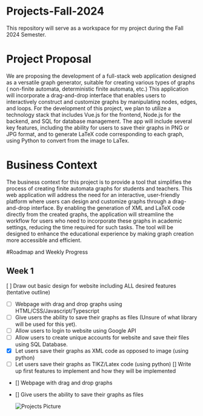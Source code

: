 # Projects-Fall-2024
This repository will serve as a workspace for my project during the Fall 2024 Semester.

# Project Proposal
We are proposing the development of a full-stack web application designed as a versatile
graph generator, suitable for creating various types of graphs ( non-finite automata, deterministic
finite automata, etc.) This application will incorporate a drag-and-drop interface that enables
users to interactively construct and customize graphs by manipulating nodes, edges, and loops.
For the development of this project, we plan to utilize a technology stack that includes Vue.js for
the frontend, Node.js for the backend, and SQL for database management. The app will include
several key features, including the ability for users to save their graphs in PNG or JPG format,
and to generate LaTeX code corresponding to each graph, using Python to convert from the
image to LaTex.

# Business Context
The business context for this project is to provide a tool that simplifies the process of creating finite automata graphs for students and teachers. This web application will address the need for an interactive, user-friendly platform where users can design and customize graphs through a drag-and-drop interface. By enabling the generation of XML and LaTeX code directly from the created graphs, the application will streamline the workflow for users who need to incorporate these graphs in academic settings, reducing the time required for such tasks. The tool will be designed to enhance the educational experience by making graph creation more accessible and efficient.

#Roadmap and Weekly Progress

## Week 1
[ ] Draw out basic design for website including ALL desired features (tentative outline)
  - [ ] Webpage with drag and drop graphs using HTML/CSS/Javascript/Typescript
  - [ ] Give users the ability to save their graphs as files (Unsure of what library will be used for this yet).
  - [ ] Allow users to login to website using Google API
  - [ ] Allow users to create unique accounts for website and save their files using SQL Database.
  - [x] Let users save their graphs as XML code as opposed to image (using python)
  - [ ] Let users save their graphs as TIKZ/Latex code (using python)
[] Write up first features to implement and how they will be implemented
 - [] Webpage with drag and drop graphs
 - [] Give users the ability to save their graphs as files

   ![Projects Picture](https://github.com/user-attachments/assets/ccc29a96-9f2a-4e6e-8868-982152124248)
